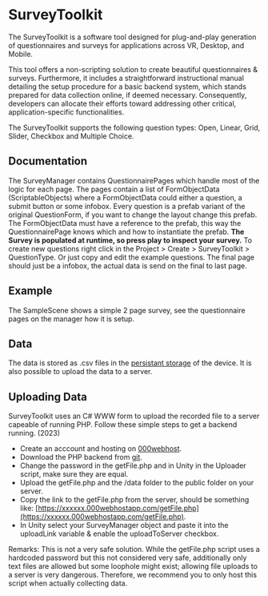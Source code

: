 # SurveyToolkit
The SurveyToolkit is a software tool designed for plug-and-play generation of questionnaires and surveys for applications across VR, Desktop, and Mobile.

This tool offers a non-scripting solution to create beautiful questionnaires & surveys. Furthermore, it includes a straightforward instructional manual detailing the setup procedure for a basic backend system, which stands prepared for data collection online, if deemed necessary. Consequently, developers can allocate their efforts toward addressing other critical, application-specific functionalities.

The SurveyToolkit supports the following question types: Open, Linear, Grid, Slider, Checkbox and Multiple Choice.

## Documentation
The SurveyManager contains QuestionnairePages which handle most of the logic for each page. The pages contain a list of FormObjectData (ScriptableObjects) where a FormObjectData could either a question, a submit button or some infobox. Every question is a prefab variant of the original QuestionForm, if you want to change the layout change this prefab. The FormObjectData must have a reference to the prefab, this way the QuestionnairePage knows which and how to instantiate the prefab. **The Survey is populated at runtime, so press play to inspect your survey.**
To create new questions right click in the Project > Create > SurveyToolkit > QuestionType. Or just copy and edit the example questions.
The final page should just be a infobox, the actual data is send on the final to last page.

## Example
The SampleScene shows a simple 2 page survey, see the questionnaire pages on the manager how it is setup.

## Data
The data is stored as .csv files in the [persistant storage](https://docs.unity3d.com/ScriptReference/Application-persistentDataPath.html) of the device. It is also possible to upload the data to a server.

## Uploading Data
SurveyToolkit uses an C# WWW form to upload the recorded file to a server capeable of running PHP. Follow these simple steps to get a backend running. (2023)
- Create an acccount and hosting on [000webhost](http://000webhost.com/).
- Download the PHP backend from [git](https://github.com/Pepn/UnityPHPFileUpload).
- Change the password in the getFile.php and in Unity in the Uploader script, make sure they are equal.
- Upload the getFile.php and the /data folder to the public folder on your server.
- Copy the link to the getFile.php from the server, should be something like: [https://xxxxxx.000webhostapp.com/getFile.php](https://xxxxxx.000webhostapp.com/getFile.php).
- In Unity select your SurveyManager object and paste it into the uploadLink variable & enable the uploadToServer checkbox.

Remarks: This is not a very safe solution. While the getFile.php script uses a hardcoded password but this not considered very safe, additionally only text files are allowed but some loophole might exist; allowing file uploads to a server is very dangerous. Therefore, we recommend you to only host this script when actually collecting data.
